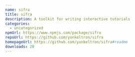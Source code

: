 ```yaml
---
name: sifra
title: sifra
description: A toolkit for writing interactive tutorials
categories:
  - uncategorized
npmUrl: https://www.npmjs.com/package/sifra
repoUrl: https://github.com/yonkeltron/sifra
homepageUrl: https://github.com/yonkeltron/sifra#readme
downloads: 20
---
```

